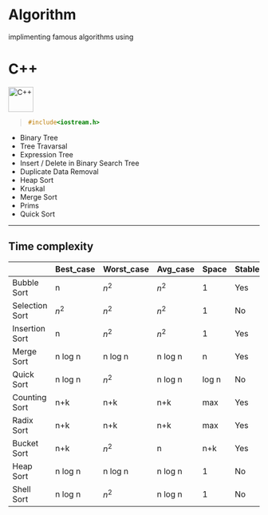 # Algorithm

implimenting famous algorithms using 

# C++

<div align="left">
<img src="https://cdn.jsdelivr.net/gh/devicons/devicon@latest/icons/cplusplus/cplusplus-original.svg" height="50px" alt="C++" />
          
</div>



> ``` c++
> #include<iostream.h>
> ```

- Binary Tree
- Tree Travarsal
- Expression Tree
- Insert / Delete in Binary Search Tree
- Duplicate Data Removal 
- Heap Sort
- Kruskal 
- Merge Sort
- Prims 
- Quick Sort

___

## Time complexity

|                 |Best_case|Worst_case|Avg_case|Space |Stable |
|-                |-        |-         |-       |-     |-      |
|Bubble Sort      |n        |$n^2$     |$n^2$   |1     |Yes    |
|Selection Sort   |$n^2$    |$n^2$     |$n^2$   |1     |No     |
|Insertion Sort   |n        |$n^2$     |$n^2$   |1     |Yes    |
|Merge Sort       |n log n  |n log n   |n log n |n     |Yes    |
|Quick Sort       |n log n  |$n^2$     |n log n |log n |No     |
|Counting Sort    |n+k      |n+k       |n+k     |max   |Yes    |
|Radix Sort       |n+k      |n+k       |n+k     |max   |Yes    | 
|Bucket Sort      |n+k      |$n^2$     |n       |n+k   |Yes    |
|Heap Sort        |n log n  |n log n   |n log n |1     |No     |
|Shell Sort       |n log n  |$n^2$     |n log n |1     |No     | 
